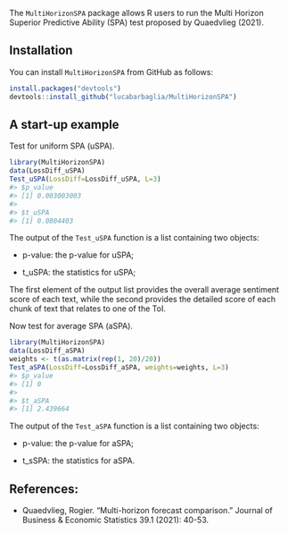 
<!-- README.md is generated from README.Rmd. Please edit that file -->

The `MultiHorizonSPA` package allows R users to run the Multi Horizon
Superior Predictive Ability (SPA) test proposed by Quaedvlieg (2021).

## Installation

You can install `MultiHorizonSPA` from GitHub as follows:

``` r
install.packages("devtools")
devtools::install_github("lucabarbaglia/MultiHorizonSPA")
```

## A start-up example

Test for uniform SPA (uSPA).

``` r
library(MultiHorizonSPA)
data(LossDiff_uSPA)
Test_uSPA(LossDiff=LossDiff_uSPA, L=3)
#> $p_value
#> [1] 0.003003003
#> 
#> $t_uSPA
#> [1] 0.0804403
```

The output of the `Test_uSPA` function is a list containing two objects:

  - p-value: the p-value for uSPA;

  - t\_uSPA: the statistics for uSPA;

The first element of the output list provides the overall average
sentiment score of each text, while the second provides the detailed
score of each chunk of text that relates to one of the ToI.

Now test for average SPA (aSPA).

``` r
library(MultiHorizonSPA)
data(LossDiff_aSPA)
weights <- t(as.matrix(rep(1, 20)/20))
Test_aSPA(LossDiff=LossDiff_aSPA, weights=weights, L=3)
#> $p_value
#> [1] 0
#> 
#> $t_aSPA
#> [1] 2.439664
```

The output of the `Test_aSPA` function is a list containing two objects:

  - p-value: the p-value for aSPA;

  - t\_sSPA: the statistics for aSPA.

## References:

  - Quaedvlieg, Rogier. “Multi-horizon forecast comparison.” Journal of
    Business & Economic Statistics 39.1 (2021): 40-53.

